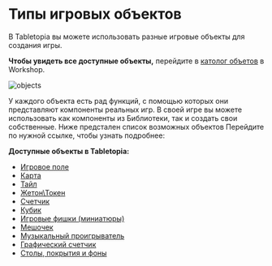 # Типы игровых объектов

В Tabletopia вы можете использовать разные игровые объекты для создания игры.

**Чтобы увидеть все доступные объекты,** перейдите в [католог объетов](https://tabletopia.com/workshop/objects) в Workshop.

![objects](http://help.tabletopia.com/wp-content/uploads/2015/06/objects.png)

У каждого объекта есть рад функций, с помощью которых они представляют компоненты реальных игр. В своей игре вы можете использовать как компоненты из Библиотеки, так и создать свои собственные. Ниже предстален список возможных объектов Перейдите по нужной ссылке, чтобы узнать подробнее:

**Доступные объекты в Tabletopia:**

* [Игровое поле](game-board.md)
* [Карта](card.md)
* [Тайл](tile.md)
* [Жетон\Токен](token.md)
* [Счетчик](counter.md)
* [Кубик](die.md)
* [Игровые фишки (миниатюры)](game-piece.md)
* [Мешочек](bag.md)
* [Музыкальный проигрыватель](music-box.md)
* [Графический счетчик](picture-counter.md)
* [Столы, покрытия и фоны](tables-surfaces-and-skyboxes.md)